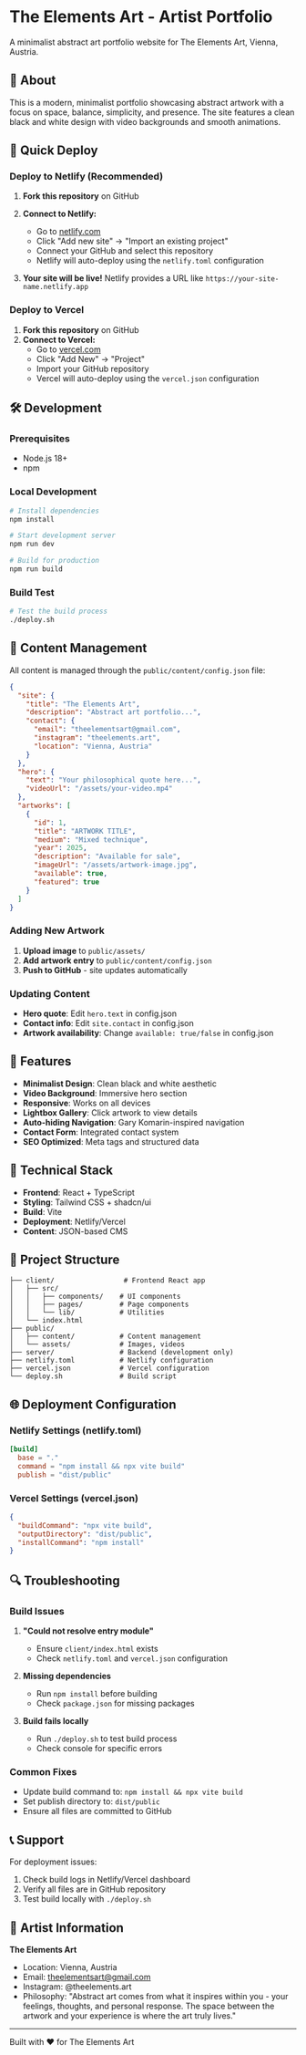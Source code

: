 # The Elements Art - Artist Portfolio

A minimalist abstract art portfolio website for The Elements Art, Vienna, Austria.

## 🎨 About

This is a modern, minimalist portfolio showcasing abstract artwork with a focus on space, balance, simplicity, and presence. The site features a clean black and white design with video backgrounds and smooth animations.

## 🚀 Quick Deploy

### Deploy to Netlify (Recommended)

1. **Fork this repository** on GitHub
2. **Connect to Netlify:**
   - Go to [netlify.com](https://netlify.com)
   - Click "Add new site" → "Import an existing project"
   - Connect your GitHub and select this repository
   - Netlify will auto-deploy using the `netlify.toml` configuration

3. **Your site will be live!** Netlify provides a URL like `https://your-site-name.netlify.app`

### Deploy to Vercel

1. **Fork this repository** on GitHub
2. **Connect to Vercel:**
   - Go to [vercel.com](https://vercel.com)
   - Click "Add New" → "Project"
   - Import your GitHub repository
   - Vercel will auto-deploy using the `vercel.json` configuration

## 🛠️ Development

### Prerequisites
- Node.js 18+ 
- npm

### Local Development
```bash
# Install dependencies
npm install

# Start development server
npm run dev

# Build for production
npm run build
```

### Build Test
```bash
# Test the build process
./deploy.sh
```

## 📝 Content Management

All content is managed through the `public/content/config.json` file:

```json
{
  "site": {
    "title": "The Elements Art",
    "description": "Abstract art portfolio...",
    "contact": {
      "email": "theelementsart@gmail.com",
      "instagram": "theelements.art",
      "location": "Vienna, Austria"
    }
  },
  "hero": {
    "text": "Your philosophical quote here...",
    "videoUrl": "/assets/your-video.mp4"
  },
  "artworks": [
    {
      "id": 1,
      "title": "ARTWORK TITLE",
      "medium": "Mixed technique",
      "year": 2025,
      "description": "Available for sale",
      "imageUrl": "/assets/artwork-image.jpg",
      "available": true,
      "featured": true
    }
  ]
}
```

### Adding New Artwork

1. **Upload image** to `public/assets/`
2. **Add artwork entry** to `public/content/config.json`
3. **Push to GitHub** - site updates automatically

### Updating Content

- **Hero quote**: Edit `hero.text` in config.json
- **Contact info**: Edit `site.contact` in config.json
- **Artwork availability**: Change `available: true/false` in config.json

## 🎯 Features

- **Minimalist Design**: Clean black and white aesthetic
- **Video Background**: Immersive hero section
- **Responsive**: Works on all devices
- **Lightbox Gallery**: Click artwork to view details
- **Auto-hiding Navigation**: Gary Komarin-inspired navigation
- **Contact Form**: Integrated contact system
- **SEO Optimized**: Meta tags and structured data

## 🔧 Technical Stack

- **Frontend**: React + TypeScript
- **Styling**: Tailwind CSS + shadcn/ui
- **Build**: Vite
- **Deployment**: Netlify/Vercel
- **Content**: JSON-based CMS

## 📁 Project Structure

```
├── client/                 # Frontend React app
│   ├── src/
│   │   ├── components/    # UI components
│   │   ├── pages/         # Page components
│   │   └── lib/           # Utilities
│   └── index.html
├── public/
│   ├── content/           # Content management
│   └── assets/            # Images, videos
├── server/                # Backend (development only)
├── netlify.toml           # Netlify configuration
├── vercel.json            # Vercel configuration
└── deploy.sh              # Build script
```

## 🌐 Deployment Configuration

### Netlify Settings (netlify.toml)
```toml
[build]
  base = "."
  command = "npm install && npx vite build"
  publish = "dist/public"
```

### Vercel Settings (vercel.json)
```json
{
  "buildCommand": "npx vite build",
  "outputDirectory": "dist/public",
  "installCommand": "npm install"
}
```

## 🔍 Troubleshooting

### Build Issues
1. **"Could not resolve entry module"**
   - Ensure `client/index.html` exists
   - Check `netlify.toml` and `vercel.json` configuration

2. **Missing dependencies**
   - Run `npm install` before building
   - Check `package.json` for missing packages

3. **Build fails locally**
   - Run `./deploy.sh` to test build process
   - Check console for specific errors

### Common Fixes
- Update build command to: `npm install && npx vite build`
- Set publish directory to: `dist/public`
- Ensure all files are committed to GitHub

## 📞 Support

For deployment issues:
1. Check build logs in Netlify/Vercel dashboard
2. Verify all files are in GitHub repository
3. Test build locally with `./deploy.sh`

## 🎨 Artist Information

**The Elements Art**
- Location: Vienna, Austria
- Email: theelementsart@gmail.com
- Instagram: @theelements.art
- Philosophy: "Abstract art comes from what it inspires within you - your feelings, thoughts, and personal response. The space between the artwork and your experience is where the art truly lives."

---

Built with ❤️ for The Elements Art